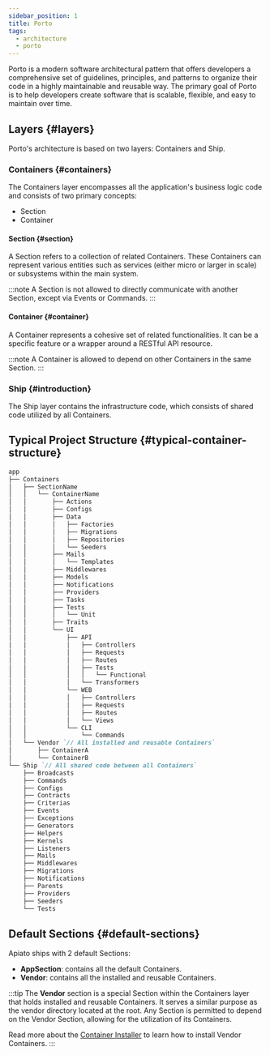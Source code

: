 ```yaml
---
sidebar_position: 1
title: Porto
tags:
  - architecture
  - porto
---
```


Porto is a modern software architectural pattern that offers developers a comprehensive set of guidelines,
principles, and patterns to organize their code in a highly maintainable and reusable way.
The primary goal of Porto is to help developers create software that is scalable,
flexible, and easy to maintain over time.

## Layers {#layers}

Porto's architecture is based on two layers: Containers and Ship.

### Containers {#containers}
The Containers layer encompasses all the application's business logic code and consists of two primary concepts:
- Section
- Container

#### Section {#section}
A Section refers to a collection of related Containers.
These Containers can represent various entities such as services
(either micro or larger in scale) or subsystems within the main system.

:::note
A Section is not allowed to directly communicate with another Section, except via Events or Commands.
:::

#### Container {#container}
A Container represents a cohesive set of related functionalities.
It can be a specific feature or a wrapper around a RESTful API resource.

:::note
A Container is allowed to depend on other Containers in the same Section.
:::

### Ship {#introduction}
The Ship layer contains the infrastructure code, which consists of shared code utilized by all Containers.

## Typical Project Structure {#typical-container-structure}
```markdown
app
├── Containers
│   ├── SectionName
│   │   └── ContainerName
│   │       ├── Actions
│   │       ├── Configs
│   │       ├── Data
│   │       │   ├── Factories
│   │       │   ├── Migrations
│   │       │   ├── Repositories
│   │       │   └── Seeders
│   │       ├── Mails
│   │       │   └── Templates
│   │       ├── Middlewares
│   │       ├── Models
│   │       ├── Notifications
│   │       ├── Providers
│   │       ├── Tasks
│   │       ├── Tests
│   │       │   └── Unit
│   │       ├── Traits
│   │       └── UI
│   │           ├── API
│   │           │   ├── Controllers
│   │           │   ├── Requests
│   │           │   ├── Routes
│   │           │   ├── Tests
│   │           │   │   └── Functional
│   │           │   └── Transformers
│   │           └── WEB
│   │           │   ├── Controllers
│   │           │   ├── Requests
│   │           │   ├── Routes
│   │           │   └── Views
│   │           └── CLI
│   │               └── Commands
│   └── Vendor `// All installed and reusable Containers`
│       ├── ContainerA
│       └── ContainerB
└── Ship `// All shared code between all Containers`
    ├── Broadcasts
    ├── Commands
    ├── Configs
    ├── Contracts
    ├── Criterias
    ├── Events
    ├── Exceptions
    ├── Generators
    ├── Helpers
    ├── Kernels
    ├── Listeners
    ├── Mails
    ├── Middlewares
    ├── Migrations
    ├── Notifications
    ├── Parents
    ├── Providers
    ├── Seeders
    └── Tests
```
## Default Sections {#default-sections}
Apiato ships with 2 default Sections:
- **AppSection**: contains all the default Containers.
- **Vendor**: contains all the installed and reusable Containers.

:::tip
The **Vendor** section is a special Section within the Containers layer that holds installed and reusable Containers.
It serves a similar purpose as the vendor directory located at the root.
Any Section is permitted to depend on the Vendor Section, allowing for the utilization of its Containers.

Read more about the [Container Installer](../pacakges/readme.md) to learn how to install Vendor Containers.
:::
